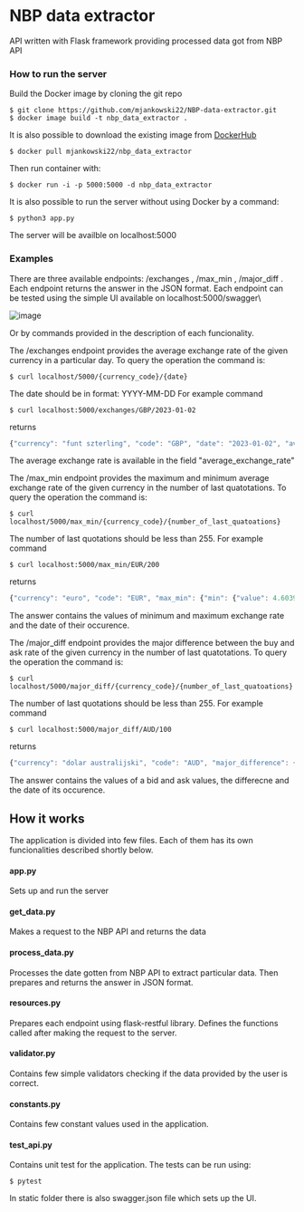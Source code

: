 # NBP data extractor

API written with Flask framework providing processed data got from NBP API

### How to run the server
Build the Docker image by cloning the git repo

```
$ git clone https://github.com/mjankowski22/NBP-data-extractor.git
$ docker image build -t nbp_data_extractor .
```

It is also possible to download the existing image from [DockerHub](https://hub.docker.com/r/mjankowski22/nbp_data_extractor)
```
$ docker pull mjankowski22/nbp_data_extractor
```

Then run container with:
```
$ docker run -i -p 5000:5000 -d nbp_data_extractor
```

It is also possible to run the server without using Docker by a command:
```
$ python3 app.py
```

The server will be availble on localhost:5000

### Examples
There are three available endpoints: /exchanges , /max_min , /major_diff .
Each endpoint returns the answer in the JSON format.
Each endpoint can be tested using the simple UI available on localhost:5000/swagger\

![image](https://user-images.githubusercontent.com/106553136/233865825-ad67c304-39e7-4250-92e7-e1c1a2e1ce1a.png)

Or by commands provided in the description of each funcionality.

The /exchanges endpoint provides the average exchange rate of the given currency in a particular day.
To query the operation the command is:
```
$ curl localhost/5000/{currency_code}/{date}
```
The date should be in format: YYYY-MM-DD
For example command

```
$ curl localhost:5000/exchanges/GBP/2023-01-02
```
returns

```javascript
{"currency": "funt szterling", "code": "GBP", "date": "2023-01-02", "average_exchange_rate": 5.2768}
```

The average exchange rate is available in the field "average_exchange_rate"


The /max_min endpoint provides the maximum and minimum average exchange rate of the given currency in the number of last quatotations.
To query the operation the command is:

```
$ curl localhost/5000/max_min/{currency_code}/{number_of_last_quatoations}
```
The number of last quotations should be less than 255.
For example command

```
$ curl localhost:5000/max_min/EUR/200
```
returns

```javascript
{"currency": "euro", "code": "EUR", "max_min": {"min": {"value": 4.6039, "date": "2023-04-21"}, "max": {"value": 4.8711, "date": "2022-10-11"}}}
```

The answer contains the values of minimum and maximum exchange rate and the date of their occurence.

The /major_diff endpoint provides the major difference between the buy and ask rate of the given currency in the number of last quatotations.
To query the operation the command is:

```
$ curl localhost/5000/major_diff/{currency_code}/{number_of_last_quatoations}
```

The number of last quotations should be less than 255.
For example command

```
$ curl localhost:5000/major_diff/AUD/100
```

returns

```javascript
{"currency": "dolar australijski", "code": "AUD", "major_difference": {"date": "2023-02-14", "bid_value": 3.0792, "ask_value": 3.1414, "difference": 0.0622}}
```

The answer contains the values of a bid and ask values, the differecne and the date of its occurence.



## How it works
The application is divided into few files. Each of them has its own funcionalities described shortly below.

#### app.py
Sets up and run the server 

#### get_data.py
Makes a request to the NBP API and returns the data

#### process_data.py 
Processes the date gotten from NBP API to extract particular data. Then prepares and returns the answer in JSON format.

#### resources.py
Prepares each endpoint using flask-restful library. Defines the functions called after making the request to the server.

#### validator.py
Contains few simple validators checking if the data provided by the user is correct.

#### constants.py
Contains few constant values used in the application.

#### test_api.py
Contains unit test for the application. The tests can be run using:

```
$ pytest
```

In static folder there is also swagger.json file which sets up the UI.





